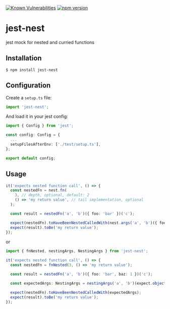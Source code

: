 [![Known Vulnerabilities](https://snyk.io/test/github/teunmooij/jest-nest/badge.svg)](https://snyk.io/test/github/teunmooij/jest-nest)
[![npm version](https://badge.fury.io/js/jest-nest.svg)](https://badge.fury.io/js/jest-nest)

# jest-nest

jest mock for nested and curried functions

## Installation

```shell
$ npm install jest-nest
```

## Configuration

Create a `setup.ts` file:

```typescript
import 'jest-nest';
```

And load it in your jest config:

```typescript
import { Config } from 'jest';

const config: Config = {
  ...
  setupFilesAfterEnv: ['./test/setup.ts'],
};

export default config;

```

## Usage

```typescript
it('expects nested function call', () => {
  const nestedFn = nest.fn(
    3, // depth, optional, default: 2
    () => 'my return value', // tail implementation, optional
  );

  const result = nestedFn('a', 'b')({ foo: 'bar' })('c');

  expect(nestedFn).toHaveBeenNestedCalledWith(nest.args('a', 'b')({ foo: expect.any(String) })('c'));
  expect(result).toBe('my return value');
});
```

or

```typescript
import { fnNested, nestingArgs, NestingArgs } from 'jest-nest';

it('expects nested function call', () => {
  const nestedFn = fnNested(3, () => 'my return value');

  const result = nestedFn('a', 'b')({ foo: 'bar', baz: 1 })('c');

  const expectedArgs: NestingArgs = nestingArgs('a', 'b')(expect.objectContaining({ foo: expect.any(String) }))('c');

  expect(nestedFn).toHaveBeenNestedCalledWith(expectedArgs);
  expect(result).toBe('my return value');
});
```
